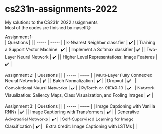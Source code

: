 # cs231n-assignments-2022
My solutions to the CS231n 2022 assignments  
Most of the codes are finished by myself:smiley:

Assignment 1:  
 | Questions | |
 | ----- | ----- |
 | k-Nearest Neighbor classifier | :heavy_check_mark: |
 | Training a Support Vector Machine | :heavy_check_mark: |
 | Implement a Softmax classifier | :heavy_check_mark: |
 | Two-Layer Neural Network | :heavy_check_mark: |
 | Higher Level Representations: Image Features | :heavy_check_mark: |
 
 Assignment 2:
  | Questions | |
 | ----- | ----- |
 | Multi-Layer Fully Connected Neural Networks | :heavy_check_mark: |
 | Batch Normalization | :heavy_check_mark: |
 | Dropout | :heavy_check_mark: |
 | Convolutional Neural Networks | :heavy_check_mark: |
 | PyTorch on CIFAR-10 | :heavy_check_mark: |
 | Network Visualization: Saliency Maps, Class Visualization, and Fooling Images | :heavy_check_mark: |
  
  Assignment 3:
 | Questions | |
 | ----- | ----- |
 | Image Captioning with Vanilla RNNs | :heavy_check_mark: |
 | Image Captioning with Transformers  | :heavy_check_mark: |
 | Generative Adversarial Networks | :heavy_check_mark: |
 | Self-Supervised Learning for Image Classification | :heavy_check_mark: |
 | Extra Credit: Image Captioning with LSTMs |  |
